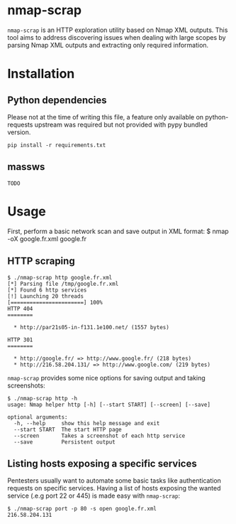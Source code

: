 # nmap-scrap

`nmap-scrap` is an HTTP exploration utility based on Nmap XML outputs. This tool aims to address discovering issues when dealing with large scopes by parsing Nmap XML outputs and extracting only required information.


# Installation

## Python dependencies

Please not at the time of writing this file, a feature only available on python-requests upstream was required but not provided with pypy bundled version.

	pip install -r requirements.txt

## massws

	TODO

# Usage

First, perform a basic network scan and save output in XML format: 
	$ nmap -oX google.fr.xml google.fr

## HTTP scraping

	$ ./nmap-scrap http google.fr.xml 
	[*] Parsing file /tmp/google.fr.xml
	[*] Found 6 http services
	[!] Launching 20 threads
	[=======================] 100%
	HTTP 404
	========

	  * http://par21s05-in-f131.1e100.net/ (1557 bytes)

	HTTP 301
	========

	  * http://google.fr/ => http://www.google.fr/ (218 bytes)
	  * http://216.58.204.131/ => http://www.google.com/ (219 bytes)

`nmap-scrap` provides some nice options for saving output and taking screenshots:

	$ ./nmap-scrap http -h
	usage: Nmap helper http [-h] [--start START] [--screen] [--save]

	optional arguments:
	  -h, --help     show this help message and exit
	  --start START  The start HTTP page
	  --screen       Takes a screenshot of each http service
	  --save         Persistent output


## Listing hosts exposing a specific services

Pentesters usually want to automate some basic tasks like authentication requests on specific services. Having a list of hosts exposing the wanted service (.e.g port 22 or 445) is made easy with `nmap-scrap`:

	$ ./nmap-scrap port -p 80 -s open google.fr.xml
	216.58.204.131

